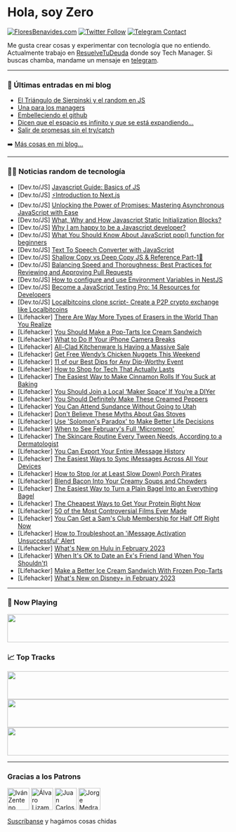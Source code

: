 # Hola, soy Zero

[![FloresBenavides.com](https://img.shields.io/website?down_message=oops&label=MiBlog&style=for-the-badge&up_message=online&url=https%3A%2F%2Ffloresbenavides.com)](https://floresbenavides.com) [![Twitter Follow](https://img.shields.io/twitter/follow/ZeroDragon?color=%231DA1F2&label=Follow&logo=twitter&logoColor=ffffff&style=for-the-badge)](https://twitter.com/zerodragon) [![Telegram Contact](https://img.shields.io/badge/escr%C3%ADbeme-ZeroDragon-%2326A5E4?style=for-the-badge&logo=telegram)](https://t.me/zerodragon)

Me gusta crear cosas y experimentar con tecnología que no entiendo.
Actualmente trabajo en [ResuelveTuDeuda](http://github.com/resuelve) donde soy Tech Manager.
Si buscas chamba, mandame un mensaje en [telegram](https://t.me/zerodragon).

---

### 📕 Últimas entradas en mi blog
<!-- BLOG-POST-LIST:START -->
- [El Triángulo de Sierpinski y el random en JS](https://floresbenavides.com/el-triangulo-de-sierpinski-y-el-random-en-js/)
- [Una para los managers](https://floresbenavides.com/una-para-los-managers/)
- [Embelleciendo el github](https://floresbenavides.com/embelleciendo-el-github/)
- [Dicen que el espacio es infinito y que se está expandiendo…](https://floresbenavides.com/dicen-que-el-espacio-es-infinito-y-que-se-esta-expandiendo/)
- [Salir de promesas sin el try/catch](https://floresbenavides.com/salir-de-promesas-sin-el-try-catch/)
<!-- BLOG-POST-LIST:END -->

➡️ [Más cosas en mi blog...](https://floresbenavides.com)

---

### 👨‍💻 Noticias random de tecnología
<!-- TECH-POSTS:START -->
- [Dev.to/JS] [Javascript Guide: Basics of JS](https://dev.to/anujnegi_/javascript-guide-basics-of-js-39ma)
- [Dev.to/JS] [⚡Introduction to Next.js](https://dev.to/iamdevmarcos/introduction-to-nextjs-5f9b)
- [Dev.to/JS] [Unlocking the Power of Promises: Mastering Asynchronous JavaScript with Ease](https://dev.to/ahmed_onour/unlocking-the-power-of-promises-mastering-asynchronous-javascript-with-ease-iak)
- [Dev.to/JS] [What, Why and How Javascript Static Initialization Blocks?](https://dev.to/devsmitra/what-why-and-how-javascript-static-initialization-blocks-4n41)
- [Dev.to/JS] [Why I am happy to be a Javascript developer?](https://dev.to/hadnazzar/why-i-am-happy-to-be-a-javascript-developer-h62)
- [Dev.to/JS] [What You Should Know About JavaScript pop&lpar;&rpar; function for beginners](https://dev.to/emmykolic/what-you-should-know-about-javascript-pop-function-for-beginners-3k9g)
- [Dev.to/JS] [Text To Speech Converter with JavaScript](https://dev.to/shantanu_jana/text-to-speech-converter-with-javascript-30oo)
- [Dev.to/JS] [Shallow Copy vs Deep Copy JS &amp; Reference Part-1🚀](https://dev.to/himanshupal0001/shallow-copy-vs-deep-copy-js-reference-part-1-onf)
- [Dev.to/JS] [Balancing Speed and Thoroughness: Best Practices for Reviewing and Approving Pull Requests](https://dev.to/khalidahmada/balancing-speed-and-thoroughness-best-practices-for-reviewing-and-approving-pull-requests-36gg)
- [Dev.to/JS] [How to configure and use Environment Variables in NestJS](https://dev.to/one-beyond/how-to-configure-and-use-environment-variables-in-nestjs-3cm2)
- [Dev.to/JS] [Become a JavaScript Testing Pro: 14 Resources for Developers](https://dev.to/mbarzeev/become-a-javascript-testing-pro-14-resources-for-developers-4pkm)
- [Dev.to/JS] [Localbitcoins clone script- Create a P2P crypto exchange like Localbitcoins](https://dev.to/keevinlarsen555/localbitcoins-clone-script-create-a-p2p-crypto-exchange-like-localbitcoins-a86)
- [Lifehacker] [There Are Way More Types of Erasers in the World Than You Realize](https://lifehacker.com/there-are-way-more-types-of-erasers-in-the-world-than-y-1850006968)
- [Lifehacker] [You Should Make a Pop-Tarts Ice Cream Sandwich](https://lifehacker.com/you-should-make-a-pop-tarts-ice-cream-sandwich-1850006741)
- [Lifehacker] [What to Do If Your iPhone Camera Breaks](https://lifehacker.com/what-to-do-if-your-iphone-camera-breaks-1850007047)
- [Lifehacker] [All-Clad Kitchenware Is Having a Massive Sale](https://lifehacker.com/all-clad-kitchenware-is-having-a-massive-sale-1850007687)
- [Lifehacker] [Get Free Wendy’s Chicken Nuggets This Weekend](https://lifehacker.com/get-free-wendy-s-chicken-nuggets-this-weekend-1850006856)
- [Lifehacker] [11 of our Best Dips for Any Dip-Worthy Event](https://lifehacker.com/11-of-our-best-dips-for-any-dip-worthy-event-1850007389)
- [Lifehacker] [How to Shop for Tech That Actually Lasts](https://lifehacker.com/how-to-shop-for-tech-that-actually-lasts-1850001386)
- [Lifehacker] [The Easiest Way to Make Cinnamon Rolls If You Suck at Baking](https://lifehacker.com/the-easiest-way-to-make-cinnamon-rolls-if-you-suck-at-b-1850002850)
- [Lifehacker] [You Should Join a Local ‘Maker Space’ If You’re a DIYer](https://lifehacker.com/you-should-join-a-local-maker-space-if-you-re-a-diyer-1849991901)
- [Lifehacker] [You Should Definitely Make These Creamed Peppers](https://lifehacker.com/you-should-definitely-make-these-creamed-peppers-1850004188)
- [Lifehacker] [You Can Attend Sundance Without Going to Utah](https://lifehacker.com/you-can-attend-sundance-without-going-to-utah-1850004589)
- [Lifehacker] [Don&#39;t Believe These Myths About Gas Stoves](https://lifehacker.com/dont-believe-these-myths-about-gas-stoves-1850006371)
- [Lifehacker] [Use &#39;Solomon&#39;s Paradox&#39; to Make Better Life Decisions](https://lifehacker.com/use-solomons-paradox-to-make-better-life-decisions-1850004993)
- [Lifehacker] [When to See February&#39;s Full &#39;Micromoon&#39;](https://lifehacker.com/when-to-see-februarys-full-micromoon-1850002771)
- [Lifehacker] [The Skincare Routine Every Tween Needs, According to a Dermatologist](https://lifehacker.com/the-skincare-routine-every-tween-needs-according-to-a-1850000963)
- [Lifehacker] [You Can Export Your Entire iMessage History](https://lifehacker.com/you-can-export-your-entire-imessage-history-1850000632)
- [Lifehacker] [The Easiest Ways to Sync iMessages Across All Your Devices](https://lifehacker.com/the-easiest-ways-to-sync-imessages-across-all-your-devi-1850002677)
- [Lifehacker] [How to Stop &lpar;or at Least Slow Down&rpar; Porch Pirates](https://lifehacker.com/how-to-stop-or-at-least-slow-down-porch-pirates-1850001676)
- [Lifehacker] [Blend Bacon Into Your Creamy Soups and Chowders](https://lifehacker.com/blend-bacon-into-your-creamy-soups-and-chowders-1850002202)
- [Lifehacker] [The Easiest Way to Turn a Plain Bagel Into an Everything Bagel](https://lifehacker.com/the-easiest-way-to-turn-a-plain-bagel-into-an-everythin-1850001238)
- [Lifehacker] [The Cheapest Ways to Get Your Protein Right Now](https://lifehacker.com/the-cheapest-ways-to-get-your-protein-right-now-1850001760)
- [Lifehacker] [50 of the Most Controversial Films Ever Made](https://lifehacker.com/50-of-the-most-controversial-films-ever-made-1849991335)
- [Lifehacker] [You Can Get a Sam&#39;s Club Membership for Half Off Right Now](https://lifehacker.com/you-can-get-a-sams-club-membership-for-half-off-right-n-1850001794)
- [Lifehacker] [How to Troubleshoot an &#39;iMessage Activation Unsuccessful&#39; Alert](https://lifehacker.com/how-to-troubleshoot-an-imessage-activation-unsuccessful-1850001190)
- [Lifehacker] [What&#39;s New on Hulu in February 2023](https://lifehacker.com/whats-new-on-hulu-in-february-2023-1850001470)
- [Lifehacker] [When It&#39;s OK to Date an Ex&#39;s Friend &lpar;and When You Shouldn&#39;t&rpar;](https://lifehacker.com/when-its-ok-to-date-an-exs-friend-and-when-you-shouldn-1849998402)
- [Lifehacker] [Make a Better Ice Cream Sandwich With Frozen Pop-Tarts](https://lifehacker.com/make-a-better-ice-cream-sandwich-with-frozen-pop-tarts-1849998087)
- [Lifehacker] [What&#39;s New on Disney+ in February 2023](https://lifehacker.com/whats-new-on-disney-in-february-2023-1850000827)<!-- TECH-POSTS:END -->

---

### 🎵 Now Playing
<a href="https://spotify-now-playing-dun.vercel.app/now-playing?open"><img src="https://spotify-now-playing-dun.vercel.app/now-playing" width="540" height="64"></a>

### 📈 Top Tracks
<a href="https://spotify-now-playing-dun.vercel.app/top-tracks?i=1&open"><img src="https://spotify-now-playing-dun.vercel.app/top-tracks?i=1" width="540" height="64"></a>
<a href="https://spotify-now-playing-dun.vercel.app/top-tracks?i=2&open"><img src="https://spotify-now-playing-dun.vercel.app/top-tracks?i=2" width="540" height="64"></a>
<a href="https://spotify-now-playing-dun.vercel.app/top-tracks?i=3&open"><img src="https://spotify-now-playing-dun.vercel.app/top-tracks?i=3" width="540" height="64"></a>

---

### Gracias a los Patrons
[<img src="https://avatars.githubusercontent.com/u/243380?v=4" alt="Iván Zenteno" width="50px">](https://github.com/k001) [<img src="https://avatars.githubusercontent.com/u/19955639?v=4" alt="Álvaro Lizama" width="50px">](https://github.com/alvarolizama) [<img src="https://avatars.githubusercontent.com/u/2718753?v=4" alt="Juan Carlos Ruiz" width="50px">](https://github.com/JuanCrg90) [<img src="https://avatars.githubusercontent.com/u/37025?v=4" alt="Jorge Medrano" width="50px">](https://github.com/h1pp1e) 

[Suscríbanse](https://www.patreon.com/zerodragon) y hagámos cosas chidas
